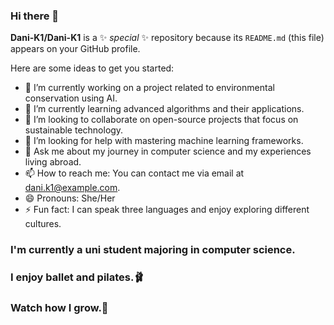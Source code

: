 ### Hi there 👋

**Dani-K1/Dani-K1** is a ✨ _special_ ✨ repository because its `README.md` (this file) appears on your GitHub profile.

Here are some ideas to get you started:

- 🔭 I’m currently working on a project related to environmental conservation using AI.
- 🌱 I’m currently learning advanced algorithms and their applications.
- 👯 I’m looking to collaborate on open-source projects that focus on sustainable technology.
- 🤔 I’m looking for help with mastering machine learning frameworks.
- 💬 Ask me about my journey in computer science and my experiences living abroad.
- 📫 How to reach me: You can contact me via email at dani.k1@example.com.
- 😄 Pronouns: She/Her
- ⚡ Fun fact: I can speak three languages and enjoy exploring different cultures.

### I'm currently a uni student majoring in computer science.
### I enjoy ballet and pilates.🩰

### Watch how I grow.🌳
